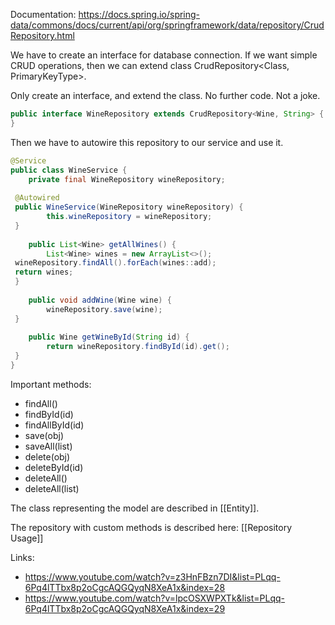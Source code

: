 Documentation: https://docs.spring.io/spring-data/commons/docs/current/api/org/springframework/data/repository/CrudRepository.html

We have to create an interface for database connection. If we want simple CRUD operations, then we can extend class CrudRepository<Class, PrimaryKeyType>.

Only create an interface, and extend the class. No further code. Not a joke.
```java
public interface WineRepository extends CrudRepository<Wine, String> {  
}
```

Then we have to autowire this repository to our service and use it.

```java
@Service  
public class WineService {  
    private final WineRepository wineRepository;  
  
 @Autowired  
 public WineService(WineRepository wineRepository) {  
        this.wineRepository = wineRepository;  
 }  
  
    public List<Wine> getAllWines() {  
        List<Wine> wines = new ArrayList<>();  
 wineRepository.findAll().forEach(wines::add);  
 return wines;  
 }  
  
    public void addWine(Wine wine) {  
        wineRepository.save(wine);  
 }  
  
    public Wine getWineById(String id) {  
        return wineRepository.findById(id).get();  
 }  
}
```

Important methods:
- findAll()
- findById(id)
- findAllById(id)
- save(obj)
- saveAll(list)
- delete(obj)
- deleteById(id)
- deleteAll()
- deleteAll(list)

The class representing the model are described in [[Entity]].

The repository with custom methods is described here: [[Repository Usage]]

Links: 
- https://www.youtube.com/watch?v=z3HnFBzn7DI&list=PLqq-6Pq4lTTbx8p2oCgcAQGQyqN8XeA1x&index=28
- https://www.youtube.com/watch?v=lpcOSXWPXTk&list=PLqq-6Pq4lTTbx8p2oCgcAQGQyqN8XeA1x&index=29